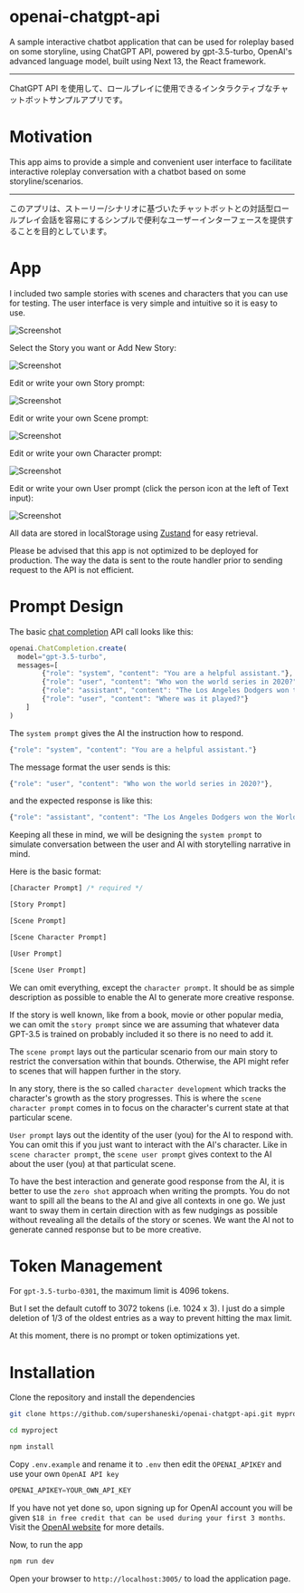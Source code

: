 openai-chatgpt-api
=====

A sample interactive chatbot application that can be used for roleplay based on some storyline, using ChatGPT API, powered by gpt-3.5-turbo, OpenAI's advanced language model, built using Next 13, the React framework.

---

ChatGPT API を使用して、ロールプレイに使用できるインタラクティブなチャットボットサンプルアプリです。


# Motivation

This app aims to provide a simple and convenient user interface to facilitate interactive roleplay conversation with a chatbot based on some storyline/scenarios.

---

このアプリは、ストーリー/シナリオに基づいたチャットボットとの対話型ロールプレイ会話を容易にするシンプルで便利なユーザーインターフェースを提供することを目的としています。


# App

I included two sample stories with scenes and characters that you can use for testing.
The user interface is very simple and intuitive so it is easy to use.

<picture>
 <source media="(prefers-color-scheme: dark)" srcset="./docs/screenshot2.jpeg">
 <source media="(prefers-color-scheme: light)" srcset="./docs/screenshot1.jpeg">
 <img alt="Screenshot" src="./docs/screenshot1.jpeg">
</picture>

Select the Story you want or Add New Story:

<picture>
  <source media="(prefers-color-scheme: light)" srcset="./docs/story1.jpeg">
  <source media="(prefers-color-scheme: dark)" srcset="./docs/story2.png">
  <img alt="Screenshot" src="./docs/story1.jpeg">
</picture>

Edit or write your own Story prompt:

<picture>
  <source media="(prefers-color-scheme: light)" srcset="./docs/story11.jpeg">
  <source media="(prefers-color-scheme: dark)" srcset="./docs/story21.jpeg">
  <img alt="Screenshot" src="./docs/story11.jpeg">
</picture>

Edit or write your own Scene prompt:

<picture>
  <source media="(prefers-color-scheme: light)" srcset="./docs/scene1.jpeg">
  <source media="(prefers-color-scheme: dark)" srcset="./docs/scene2.jpeg">
  <img alt="Screenshot" src="./docs/scene1.jpeg">
</picture>

Edit or write your own Character prompt:

<picture>
  <source media="(prefers-color-scheme: light)" srcset="./docs/character1.jpeg">
  <source media="(prefers-color-scheme: dark)" srcset="./docs/character2.jpeg">
  <img alt="Screenshot" src="./docs/character1.jpeg">
</picture>

Edit or write your own User prompt (click the person icon at the left of Text input):

<picture>
  <source media="(prefers-color-scheme: light)" srcset="./docs/user1.jpeg">
  <source media="(prefers-color-scheme: dark)" srcset="./docs/user2.jpeg">
  <img alt="Screenshot" src="./docs/user1.jpeg">
</picture>

All data are stored in localStorage using [Zustand](https://github.com/pmndrs/zustand) for easy retrieval. 

Please be advised that this app is not optimized to be deployed for production.
The way the data is sent to the route handler prior to sending request to the API is not efficient.


# Prompt Design

The basic [chat completion](https://platform.openai.com/docs/guides/chat/introduction) API call looks like this:

```javascript
openai.ChatCompletion.create(
  model="gpt-3.5-turbo",
  messages=[
        {"role": "system", "content": "You are a helpful assistant."},
        {"role": "user", "content": "Who won the world series in 2020?"},
        {"role": "assistant", "content": "The Los Angeles Dodgers won the World Series in 2020."},
        {"role": "user", "content": "Where was it played?"}
    ]
)
```

The `system prompt` gives the AI the instruction how to respond.

```javascript
{"role": "system", "content": "You are a helpful assistant."}
```

The message format the user sends is this:

```javascript
{"role": "user", "content": "Who won the world series in 2020?"},
```

and the expected response is like this:

```javascript
{"role": "assistant", "content": "The Los Angeles Dodgers won the World Series in 2020."}
```

Keeping all these in mind, we will be designing the `system prompt` to simulate conversation between the user and AI with storytelling narrative in mind.

Here is the basic format:

```javascript
[Character Prompt] /* required */

[Story Prompt]

[Scene Prompt]

[Scene Character Prompt]

[User Prompt]

[Scene User Prompt]
```

We can omit everything, except the `character prompt`. It should be as simple description as possible to enable the AI to generate more creative response.

If the story is well known, like from a book, movie or other popular media, we can omit the `story prompt` since we are assuming that whatever data GPT-3.5 is trained on probably included it so there is no need to add it.

The `scene prompt` lays out the particular scenario from our main story to restrict the conversation within that bounds. Otherwise, the API might refer to scenes that will happen further in the story.

In any story, there is the so called `character development` which tracks the character's growth as the story progresses. This is where the `scene character prompt` comes in to focus on the character's current state at that particular scene.

`User prompt` lays out the identity of the user (you) for the AI to respond with. You can omit this if you just want to interact with the AI's character. Like in `scene character prompt`, the `scene user prompt` gives context to the AI about the user (you) at that particulat scene.

To have the best interaction and generate good response from the AI, it is better to use the `zero shot` approach when writing the prompts. You do not want to spill all the beans to the AI and give all contexts in one go. We just want to sway them in certain direction with as few nudgings as possible without revealing all the details of the story or scenes. We want the AI not to generate canned response but to be more creative.


# Token Management

For `gpt-3.5-turbo-0301`, the maximum limit is 4096 tokens.

But I set the default cutoff to 3072 tokens (i.e. 1024 x 3).
I just do a simple deletion of 1/3 of the oldest entries as a way to prevent hitting the max limit.

At this moment, there is no prompt or token optimizations yet.


# Installation

Clone the repository and install the dependencies

```sh
git clone https://github.com/supershaneski/openai-chatgpt-api.git myproject

cd myproject

npm install
```

Copy `.env.example` and rename it to `.env` then edit the `OPENAI_APIKEY` and use your own `OpenAI API key`

```javascript
OPENAI_APIKEY=YOUR_OWN_API_KEY
```

If you have not yet done so, upon signing up for OpenAI account you will be given `$18 in free credit that can be used during your first 3 months`. Visit the [OpenAI website](https://platform.openai.com/) for more details.

Now, to run the app

```sh
npm run dev
```

Open your browser to `http://localhost:3005/` to load the application page.

